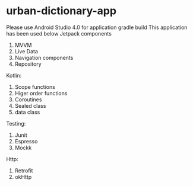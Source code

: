 # urban-dictionary-app
Please use Android Studio 4.0 for application gradle build
This application has been used below Jetpack components
1. MVVM
2. Live Data
3. Navigation components
4. Repository

Kotlin:
1. Scope functions
2. Higer order functions
3. Coroutines
4. Sealed class
5. data class

Testing:
1. Junit
2. Espresso
3. Mockk

Http:
1. Retrofit
2. okHttp
